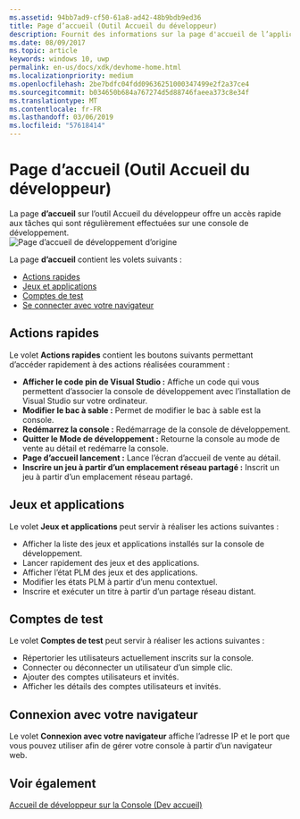 ```yaml
---
ms.assetid: 94bb7ad9-cf50-61a8-ad42-48b9bdb9ed36
title: Page d’accueil (Outil Accueil du développeur)
description: Fournit des informations sur la page d'accueil de l’application Outil Accueil du développeur pour Xbox One.
ms.date: 08/09/2017
ms.topic: article
keywords: windows 10, uwp
permalink: en-us/docs/xdk/devhome-home.html
ms.localizationpriority: medium
ms.openlocfilehash: 2be7bdfc04fdd09636251000347499e2f2a37ce4
ms.sourcegitcommit: b034650b684a767274d5d88746faeea373c8e34f
ms.translationtype: MT
ms.contentlocale: fr-FR
ms.lasthandoff: 03/06/2019
ms.locfileid: "57618414"
---
```

# <a name="home-page-dev-home"></a>Page d’accueil (Outil Accueil du développeur)
   
  
La page **d’accueil** sur l’outil Accueil du développeur offre un accès rapide aux tâches qui sont régulièrement effectuées sur une console de développement.   
 ![Page d’accueil de développement d’origine](images/devhome_home.png)   
  
La page **d’accueil** contient les volets suivants :   
 
   *  [Actions rapides](#ID4EEB)  
   *  [Jeux et applications](#ID4EPC)  
   *  [Comptes de test](#ID4EQD)  
   *  [Se connecter avec votre navigateur](#ID4EFE)  

 
<a id="ID4EEB"></a>

   

## <a name="quick-actions"></a>Actions rapides  
   
  
Le volet **Actions rapides** contient les boutons suivants permettant d’accéder rapidement à des actions réalisées couramment :   
 
   *  **Afficher le code pin de Visual Studio :** Affiche un code qui vous permettent d’associer la console de développement avec l’installation de Visual Studio sur votre ordinateur.   
   *  **Modifier le bac à sable :** Permet de modifier le bac à sable est la console.   
   *  **Redémarrez la console :** Redémarrage de la console de développement.   
   *  **Quitter le Mode de développement :** Retourne la console au mode de vente au détail et redémarre la console.   
   *  **Page d’accueil lancement :** Lance l’écran d’accueil de vente au détail.   
   *  **Inscrire un jeu à partir d’un emplacement réseau partagé :** Inscrit un jeu à partir d’un emplacement réseau partagé.   

  
<a id="ID4EPC"></a>

   

## <a name="games--apps"></a>Jeux et applications   
   
  
Le volet **Jeux et applications** peut servir à réaliser les actions suivantes :   
 
   *  Afficher la liste des jeux et applications installés sur la console de développement.  
   *  Lancer rapidement des jeux et des applications.  
   *  Afficher l’état PLM des jeux et des applications.  
   *  Modifier les états PLM à partir d’un menu contextuel.  
   *  Inscrire et exécuter un titre à partir d’un partage réseau distant.

  
<a id="ID4EQD"></a>

   

## <a name="test-accounts"></a>Comptes de test  
   
  
Le volet **Comptes de test** peut servir à réaliser les actions suivantes :   
 
   *  Répertorier les utilisateurs actuellement inscrits sur la console.  
   *  Connecter ou déconnecter un utilisateur d’un simple clic.  
   *  Ajouter des comptes utilisateurs et invités.  
   *  Afficher les détails des comptes utilisateurs et invités.  

  
<a id="ID4EFE"></a>

   

## <a name="connect-with-your-browser"></a>Connexion avec votre navigateur  
   
  
Le volet **Connexion avec votre navigateur** affiche l’adresse IP et le port que vous pouvez utiliser afin de gérer votre console à partir d’un navigateur web.   
  
<a id="ID4EPE"></a>

   

## <a name="see-also"></a>Voir également  
 [Accueil de développeur sur la Console (Dev accueil)](dev-home.md)

  